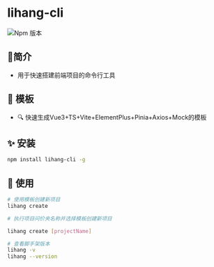 # lihang-cli
![Npm 版本](https://img.shields.io/badge/lihang-cli_v0.0.1-green)
## 📖简介
  - 用于快速搭建前端项目的命令行工具
  
## 🎉 模板
  - 🔍 快速生成Vue3+TS+Vite+ElementPlus+Pinia+Axios+Mock的模板
## ✨ 安装
  ```bash
  npm install lihang-cli -g
  ```
## 💎 使用
```bash
# 使用模板创建新项目
lihang create

# 执行项目问价夹名称并选择模板创建新项目

lihang create [projectName]

# 查看脚手架版本
lihang -v
lihang --version
```
